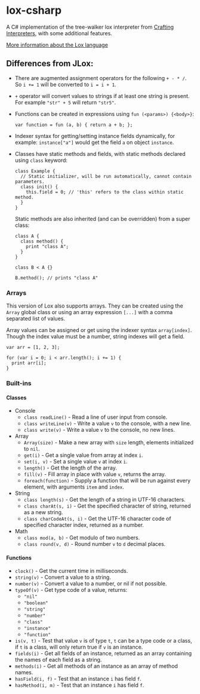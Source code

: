 # lox-csharp

A C# implementation of the tree-walker lox interpreter from
[Crafting Interpreters][1], with some additional features.

[More information about the Lox language][2]

## Differences from JLox:

* There are augmented assignment operators for the following `+ - * /`. So
  `i += 1` will be converted to `i = i + 1`.
* `+` operator will convert values to strings if at least one string is present.
  For example `"str" + 5` will return `"str5"`.
* Functions can be created in expressions using `fun (<params>) {<body>}`:
  ```
  var function = fun (a, b) { return a + b; };
  ```
* Indexer syntax for getting/setting instance fields dynamically, for example:
  `instance["a"]` would get the field `a` on object `instance`.
* Classes have static methods and fields, with static methods declared using
  `class` keyword:
  ```
  class Example {
    // Static initializer, will be run automatically, cannot contain parameters.
    class init() {
      this.field = 0; // 'this' refers to the class within static method.
    }
  }
  ```

  Static methods are also inherited (and can be overridden) from a super class:
  ```
  class A {
    class method() {
      print "class A";
    }
  }

  class B < A {}

  B.method(); // prints "class A"
  ```

### Arrays

This version of Lox also supports arrays. They can be created using the `Array`
global class or using an array expression `[...]` with a comma separated list of
values.

Array values can be assigned or get using the indexer syntax `array[index]`.
Though the index value must be a number, string indexes will get a field.

```
var arr = [1, 2, 3];

for (var i = 0; i < arr.length(); i += 1) {
  print arr[i];
}
```

### Built-ins

#### Classes

* Console
  * `class readLine()` - Read a line of user input from console.
  * `class writeLine(v)` - Write a value `v` to the console, with a new line.
  * `class write(v)` - Write a value `v` to the console, no new lines.
* Array
  * `Array(size)` - Make a new array with `size` length, elements
    initialized to `nil`.
  * `get(i)` - Get a single value from array at index `i`.
  * `set(i, v)` - Set a single value `v` at index `i`.
  * `length()` - Get the length of the array.
  * `fill(v)` - Fill array in place with value `v`, returns the array.
  * `foreach(function)` - Supply a function that will be run against every
    element, with arguments `item` and `index`.
* String
  * `class length(s)` - Get the length of a string in UTF-16 characters.
  * `class charAt(s, i)` - Get the specified character of string, returned as a
    new string.
  * `class charCodeAt(s, i)` - Get the UTF-16 character code of specified
    character index, returned as a number.
* Math
  * `class mod(a, b)` - Get modulo of two numbers.
  * `class round(v, d)` - Round number `v` to `d` decimal places.

#### Functions

* `clock()` - Get the current time in milliseconds.
* `string(v)` - Convert a value to a string.
* `number(v)` - Convert a value to a number, or nil if not possible.
* `typeOf(v)` - Get type code of a value, returns:
  * `"nil"` 
  * `"boolean"`
  * `"string"`
  * `"number"`
  * `"class"`
  * `"instance"`
  * `"function"`
* `is(v, t)` - Test that value `v` is of type `t`, `t` can be a type code or a
  class, if `t` is a class, will only return true if `v` is an instance.
* `fields(i)` - Get all fields of an instance, returned as an array containing
  the names of each field as a string.
* `methods(i)` - Get all methods of an instance as an array of method names.
* `hasField(i, f)` - Test that an instance `i` has field `f`.
* `hasMethod(i, m)` - Test that an instance `i` has field `f`.

[1]: https://craftinginterpreters.com
[2]: https://craftinginterpreters.com/the-lox-language.html
